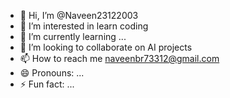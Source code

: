 - 👋 Hi, I’m @Naveen23122003
- 👀 I’m interested in learn coding
- 🌱 I’m currently learning ...
- 💞️ I’m looking to collaborate on AI projects
- 📫 How to reach me naveenbr73312@gmail.com
- 😄 Pronouns: ...
- ⚡ Fun fact: ...

<!---
Naveen23122003/Naveen23122003 is a ✨ special ✨ repository because its `README.md` (this file) appears on your GitHub profile.
You can click the Preview link to take a look at your changes.
--->
